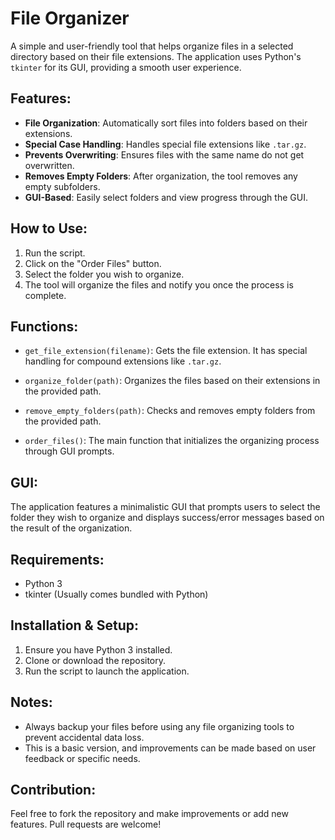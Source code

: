 # File Organizer

A simple and user-friendly tool that helps organize files in a selected directory based on their file extensions. The application uses Python's `tkinter` for its GUI, providing a smooth user experience.

## Features:

- **File Organization**: Automatically sort files into folders based on their extensions.
- **Special Case Handling**: Handles special file extensions like `.tar.gz`.
- **Prevents Overwriting**: Ensures files with the same name do not get overwritten.
- **Removes Empty Folders**: After organization, the tool removes any empty subfolders.
- **GUI-Based**: Easily select folders and view progress through the GUI.

## How to Use:

1. Run the script.
2. Click on the "Order Files" button.
3. Select the folder you wish to organize.
4. The tool will organize the files and notify you once the process is complete.

## Functions:

- `get_file_extension(filename)`: Gets the file extension. It has special handling for compound extensions like `.tar.gz`.
  
- `organize_folder(path)`: Organizes the files based on their extensions in the provided path.

- `remove_empty_folders(path)`: Checks and removes empty folders from the provided path.

- `order_files()`: The main function that initializes the organizing process through GUI prompts.

## GUI:

The application features a minimalistic GUI that prompts users to select the folder they wish to organize and displays success/error messages based on the result of the organization.

## Requirements:

- Python 3
- tkinter (Usually comes bundled with Python)

## Installation & Setup:

1. Ensure you have Python 3 installed.
2. Clone or download the repository.
3. Run the script to launch the application.

## Notes:

- Always backup your files before using any file organizing tools to prevent accidental data loss.
- This is a basic version, and improvements can be made based on user feedback or specific needs.

## Contribution:

Feel free to fork the repository and make improvements or add new features. Pull requests are welcome!

